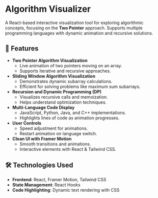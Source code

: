 # Algorithm Visualizer

A React-based interactive visualization tool for exploring algorithmic concepts, focusing on the **Two Pointer** approach. Supports multiple programming languages with dynamic animation and recursive solutions.

## 🚀 Features
- **Two Pointer Algorithm Visualization**
  - Live animation of two pointers moving on an array.
  - Supports iterative and recursive approaches.
- **Sliding Window Algorithm Visualization**
  - Demonstrates dynamic subarray calculations.
  - Efficient for solving problems like maximum sum subarrays.
- **Recursion and Dynamic Programming (DP)**
  - Visualizes recursive calls and memoization.
  - Helps understand optimization techniques.
- **Multi-Language Code Display**
  - JavaScript, Python, Java, and C++ implementations.
  - Highlights lines of code as animation progresses.
- **User Controls**
  - Speed adjustment for animations.
  - Restart animation on language switch.
- **Clean UI with Framer Motion**
  - Smooth transitions and animations.
  - Interactive elements with React & Tailwind CSS.

## 🛠️ Technologies Used
- **Frontend**: React, Framer Motion, Tailwind CSS
- **State Management**: React Hooks
- **Code Highlighting**: Dynamic text rendering with CSS


